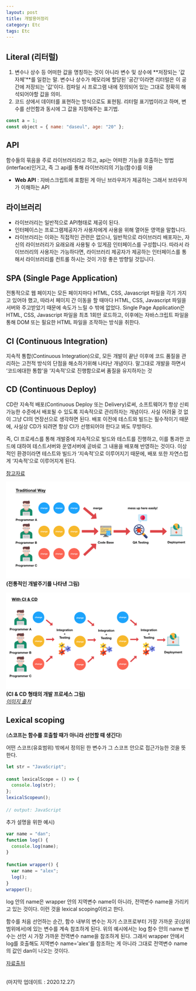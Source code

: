 ```yaml
---
layout: post
title: 개발용어정리
category: Etc
tags: Etc
---
```


## Literal (리터럴)

1. 변수나 상수 등 어떠한 값을 명칭하는 것이 아니라 변수 및 상수에 **저장되는 '값 자체'**를 일컫는 말.
   변수나 상수가 메모리에 할당된 '공간'이라면 리터럴은 이 공간에 저장되는 '값'이다. 컴파일 시 프로그램 내에 정의되어 있는 그대로 정확히 해석되어야할 값을 의미.
2. 코드 상에서 데이터를 표현하는 방식으로도 표현됨. 리터럴 표기법이라고 하며, 변수를 선언함과 동시에 그 값을 지정해주는 표기법.

```jsx
const a = 1;
const object = { name: "daseul", age: "20" };
```

## API

함수들의 묶음을 주로 라이브러리라고 하고, api는 어떠한 기능을 호출하는 방법 (interface)인거고, 즉 그 api를 통해 라이브러리의 기능(함수)를 이용

- **Web API** : 자바스크립트에 포함된 게 아닌 브라우저가 제공하는 그래서 브라우저가 이해하는 API

## 라이브러리

- 라이브러리는 일반적으로 API형태로 제공이 된다.
- 인터페이스는 프로그램제공자가 사용자에게 사용을 위해 열어둔 영역을 말합니다.
- 라이브러리는 이와는 직접적인 관련은 없으나, 일반적으로 라이브러리 배포자는, 자신의 라이브러리가 요래요래 사용될 수 있게끔 인터페이스를 구성합니다. 따라서 라이브러리의 사용자는 가능하다면, 라이브러리 제공자가 제공하는 인터페이스를 통해서 라이브러리를 컨트롤 하시는 것이 가장 좋은 방향일 것입니다.

## SPA (Single Page Application)

전통적으로 웹 페이지는 모든 페이지마다 HTML, CSS, Javascript 파일을 각기 가지고 있어야 했고, 따라서 페이지 간 이동을 할 때마다 HTML, CSS, Javascript 파일을 서버와 주고받았기 때문에 속도가 느릴 수 밖에 없었다. Single Page Application은 HTML, CSS, Javascript 파일을 최초 1회만 로드하고, 이후에는 자바스크립트 파일을 통해 DOM 또는 필요한 HTML 파일을 조작하는 방식을 취한다.

## CI (Continuous Integration)

지속적 통합(Continuous Integration)으로, 모든 개발이 끝난 이후에 코드 품질을 관리하는 고전적 방식의 단점을 해소하기위해 나타난 개념이다. 말그대로 개발을 하면서 ‘코드에대한 통합’을 ‘지속적’으로 진행함으로써 품질을 유지하자는 것

## CD (Continuous Deploy)

CD란 지속적 배포(Continuous Deploy 또는 Delivery)로써, 소프트웨어가 항상 신뢰 가능한 수준에서 배포될 수 있도록 지속적으로 관리하자는 개념이다. 사실 어려울 것 없이 그냥 CI의 연장선으로 생각하면 된다. 배포 이전에 테스트와 빌드는 필수적이기 때문에, 사실상 CD가 되려면 항상 CI가 선행되어야 한다고 봐도 무방하다.

즉, CI 프로세스를 통해 개발중에 지속적으로 빌드와 테스트를 진행하고, 이를 통과한 코드에 대하여 테스트서버와 운영서버에 곧바로 그 내용을 배포해 반영하는 것이다. 이상적인 환경이라면 테스트와 빌드가 ‘지속적’으로 이루어지기 때문에, 배포 또한 자연스럽게 ‘지속적’으로 이루어지게 된다.

[참고자료](https://itholic.github.io/qa-cicd/)

![전통적인 개발 플로우](/public/img/withoutCiCd.png)
**(전통적인 개발주기를 나타낸 그림)**

![CI & CD 방식](/public/img/cicd.png)
**(CI & CD 형태의 개발 프로세스 그림)**<br>
_[이미지 출처](https://dzone.com/articles/learn-how-to-setup-a-cicd-pipeline-from-scratch)_

## Lexical scoping

(**스코프는 함수를 호출할 때가 아니라 선언할 때 생긴다**)

어떤 스코프(유효범위) 밖에서 정의된 한 변수가 그 스코프 안으로 접근가능한 것을 뜻한다.

```jsx
let str = "JavaScript";

const lexicalScope = () => {
  console.log(str);
};
lexicalScopeun();

// output: JavaScript
```

추가 설명을 위한 예시)

```jsx
var name = "dan";
function log() {
  console.log(name);
}

function wrapper() {
  var name = "alex";
  log();
}
wrapper();
```

log 안의 name은 wrapper 안의 지역변수 name이 아니라, 전역변수 name을 가리키고 있는 것이다. 이런 것을 lexical scoping이라고 한다.

함수를 처음 선언하는 순간, 함수 내부의 변수는 자기 스코프로부터 가장 가까운 곳(상위 범위에서)에 있는 변수를 계속 참조하게 된다. 위의 예시에서는 log 함수 안의 name 변수는 선언 시 가장 가까운 전역변수 name을 참조하게 된다. 그래서 wrapper 안에서 log를 호출해도 지역변수 name='alex'를 참조하는 게 아니라 그대로 전역변수 name의 값인 dan이 나오는 것이다.
<br>

[자료출처](https://www.zerocho.com/category/Javascript/post/5740531574288ebc5f2ba97e)

<br>
(마지막 업데이트 : 2020.12.27)
